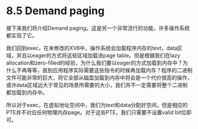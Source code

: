 # 8.5 Demand paging

接下来我们将介绍Demand paging。这是另一个非常流行的功能，许多操作系统都实现了它。

我们回到exec，在未修改的XV6中，操作系统会加载程序内存的text，data区域，并且以eager的方式将这些区域加载进page table。但是根据我们在lazy allocation和zero-filled的经验，为什么我们要以eager的方式加载到内存中？为什么不再等等，直到应用程序实际需要这些指令的时候再加载内存？程序的二进制文件可能非常的巨大，将它全部从磁盘加载到内存中将会是一个代价很高的操作，或许data区域远大于常见的场景所需要的大小，我们并不一定需要将整个二进制都加载到内存中。

所以对于exec，在虚拟地址空间中，我们为text和data分配好空间，但是相应的PTE并不对应任何物理内存page。对于这些PTE，我们只需要不设置valid bit位即可。

